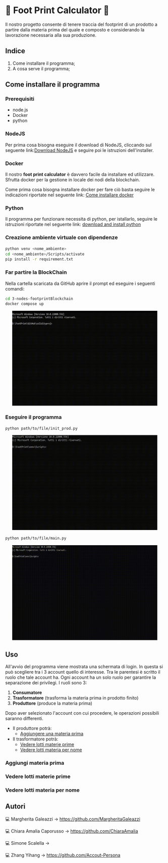 # :leaves: Foot Print Calculator :leaves:

Il nostro progetto consente di tenere traccia del footprint di un prodotto a partire dalla materia prima del quale e composto e considerando la lavorazione necessaria alla sua produzione.

 ## Indice
 1. Come installare il programma;
 2. A cosa serve il programma;

## Come installare il programma

### Prerequisiti

- node.js
- Docker
- python


### NodeJS
Per prima cosa bisogna eseguire il download di NodeJS, cliccando sul seguente link:[Download NodeJS](https://nodejs.org/it/) e seguire poi le istruzioni dell'installer.


### Docker

Il nostro **foot print calculator** è davvero facile da installare ed utilizzare. Sfrutta docker per la gestione in locale dei nodi della blockchain.

Come prima cosa bisogna installare docker per fare ciò basta seguire le indicazioni riportate nel seguente link: [Come installare docker](https://docs.docker.com/desktop/windows/install/)  



### Python
Il programma per funzionare necessita di python, per istallarlo, seguire le istruzioni riportate nel seguente link: [download and install python](https://www.python.org/downloads/)

### Creazione ambiente virtuale con dipendenze
```sh
python venv <nome_ambiente>
cd <nome_ambiente>/Scripts/activate
pip install -r requirement.txt
```

### Far partire la BlockChain
Nella cartella scaricata da GitHub aprire il prompt ed eseguire i seguenti comandi:
```sh
cd 3-nodes-footprintBlockchain
docker compose up
 ```
 
<p align="center">
  <img width="460" height="300" src="https://github.com/Accout-Personal/solidityproj/blob/master/img/gif_docker.gif">
</p>
 

### Eseguire il programma
```sh
python path/to/file/init_prod.py 
```
<p align="center">
  <img width="460" height="300" src="https://github.com/Accout-Personal/solidityproj/blob/master/img/gif_app.gif">
</p>

```sh
python path/to/file/main.py 
```
<p align="center">
  <img width="460" height="300" src="https://github.com/Accout-Personal/solidityproj/blob/master/img/gif_main.gif">
</p>

<!--### Quorum-wizard

Per installare quorum-wizard basterà aprire il terminale di windows ed eseguire i seguenti comandi:

```sh
npx quorum-wizard 
```
E seguire le indicazioni, e quando viene richiesto di scegliere tra docker-compose e Kubernetes, scegliere **docker-compose**.

```sh
cd networks/<nome_network>/
start.cmd
```-->

## Uso

All'avvio del programma viene mostrata una schermata di login. In questa si può scegliere tra i 3 account quello di interesse. Tra le parentesi è scritto il ruolo che tale account ha.
Ogni account ha un solo ruolo per garantire la separazione dei privilegi.
I ruoli sono 3:

 1. **Consumatore**
 2. **Trasformatore** (trasforma la materia prima in prodotto finito)
 3. **Produttore** (produce la materia prima)

Dopo aver selezionato l'account con cui procedere, le operazioni possibili saranno differenti.

- Il produttore potrà:
  - [Aggiungere una materia prima](#aggiungi-materia-prima)
 - Il trasformatore potrà:
	 - [Vedere lotti materie prime](#vedere-lotti-materie-prime)
	 - [Vedere lotti materia per nome](#vedere-lotti-materie-prime)


### Aggiungi materia prima
### Vedere lotti materie prime
### Vedere lotti materia per nome

## Autori
:computer: Margherita Galeazzi -> https://github.com/MargheritaGaleazzi

:computer: Chiara Amalia Caporusso -> https://github.com/ChiaraAmalia

:computer: Simone Scalella -> 

:computer: Zhang Yihang ->  https://github.com/Accout-Persona

